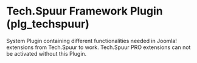 # Tech.Spuur Framework Plugin (plg_techspuur)
System Plugin containing different functionalities needed in Joomla! extensions from Tech.Spuur to work. Tech.Spuur PRO extensions can not be activated without this Plugin.
